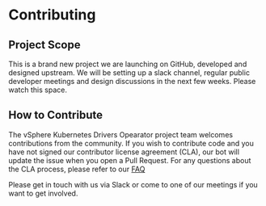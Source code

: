 # Contributing

## Project Scope

This is a brand new project we are launching on GitHub, developed and designed upstream. 
We will be setting up a slack channel, regular public developer meetings and design discussions
in the next few weeks. Please watch this space.

## How to Contribute

The vSphere Kubernetes Drivers Opearator project team welcomes contributions from the community. 
If you wish to contribute code and you have not signed our contributor license agreement (CLA), 
our bot will update the issue when you open a Pull Request. 
For any questions about the CLA process, please refer to our [FAQ](https://cla.vmware.com/faq)

Please get in touch with us via Slack or come to one of our meetings if you want to get involved.
